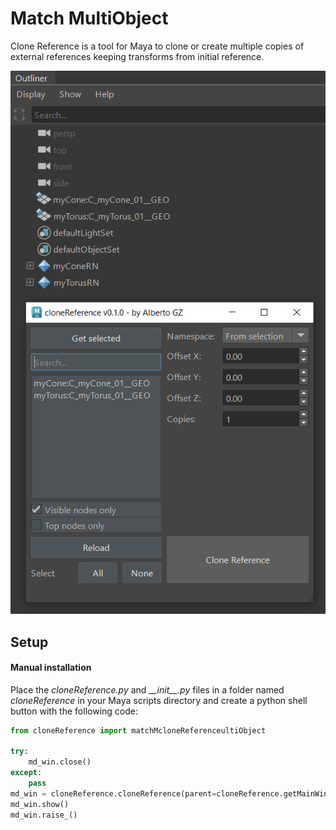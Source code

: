 # Match MultiObject
Clone Reference is a tool for Maya to clone or create multiple copies of external references keeping transforms from initial reference.

<img src="https://github.com/AlbertoGZ-dev/cloneReference/blob/master/cloneReference.png"></img>

## Setup

#### Manual installation

Place the *cloneReference.py* and *\_\_init\_\_.py* files in a folder named *cloneReference* in your Maya scripts directory and create a python shell button with the following code:

```python
from cloneReference import matchMcloneReferenceultiObject

try:
    md_win.close()
except:
    pass
md_win = cloneReference.cloneReference(parent=cloneReference.getMainWindow())
md_win.show()
md_win.raise_()
```
